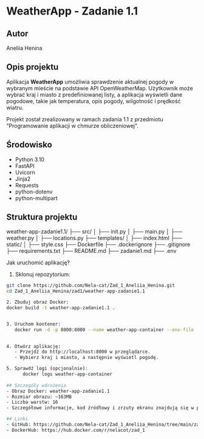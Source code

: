 # WeatherApp - Zadanie 1.1

## Autor
Aneliia Henina

## Opis projektu
Aplikacja **WeatherApp** umożliwia sprawdzenie aktualnej pogody w wybranym mieście na podstawie API OpenWeatherMap. Użytkownik może wybrać kraj i miasto z predefiniowanej listy, a aplikacja wyświetli dane pogodowe, takie jak temperatura, opis pogody, wilgotność i prędkość wiatru.

Projekt został zrealizowany w ramach zadania 1.1 z przedmiotu "Programowanie aplikacji w chmurze obliczeniowej".

## Środowisko
- Python 3.10
- FastAPI
- Uvicorn
- Jinja2
- Requests
- python-dotenv
- python-multipart

## Struktura projektu

weather-app-zadanie1.1/
├── src/
│   ├── init.py
│   ├── main.py
│   ├── weather.py
│   ├── locations.py
├── templates/
│   ├── index.html
├── static/
│   ├── style.css
├── Dockerfile
├── .dockerignore
├── .gitignore
├── requirements.txt
├── README.md
├── zadanie1.md
├── .env



Jak uruchomić aplikację?
1. Sklonuj repozytorium:
```bash
git clone https://github.com/Nela-cat/Zad_1_Aneliia_Henina.git
cd Zad_1_Aneliia_Henina/zad1/weather-app-zadanie1.1

2. Zbuduj obraz Docker:
docker build -t weather-app-zadanie1.1 .


3. Uruchom kontener:
   docker run -d -p 8000:8000 --name weather-app-container --env-file .env weather-app-zadanie1.1
   

4. Otwórz aplikację:
   - Przejdź do http://localhost:8000 w przeglądarce.
   - Wybierz kraj i miasto, a następnie wyświetl pogodę.

5. Sprawdź logi (opcjonalnie):
      docker logs weather-app-container
   
## Szczegóły wdrożenia
- Obraz Docker: weather-app-zadanie1.1
- Rozmiar obrazu: ~163MB
- Liczba warstw: 16
- Szczegółowe informacje, kod źródłowy i zrzuty ekranu znajdują się w pliku zadanie1.md.

## Linki
- GitHub: https://github.com/Nela-cat/Zad_1_Aneliia_Henina/tree/main/zad1/weather-app-zadanie1.1
- DockerHub: https://hub.docker.com/r/nelacot/zad_1
